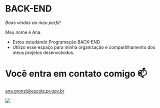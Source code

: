 # BACK-END
_Boas vindas ao meu perfil!_

Meu nome é Ana.
- Estou estudando Programação BACK-END
- Utilizo esse espaço para minha organização e compartilhamento dos meus projetos desenvolvidos.
# Você entra em contato comigo 📫
ana.gronzi@escola.pr.gov.br

![](https://media1.tenor.com/m/qzc9bkg5RNcAAAAC/but-why-tho.gif)
